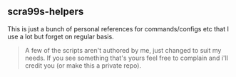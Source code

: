 ## scra99s-helpers
This is just a bunch of personal references for commands/configs etc that I use a lot but forget on regular basis.
> A few of the scripts aren't authored by me, just changed to suit my needs.
If you see something that's yours feel free to complain and i'll credit you (or make this a private repo).

